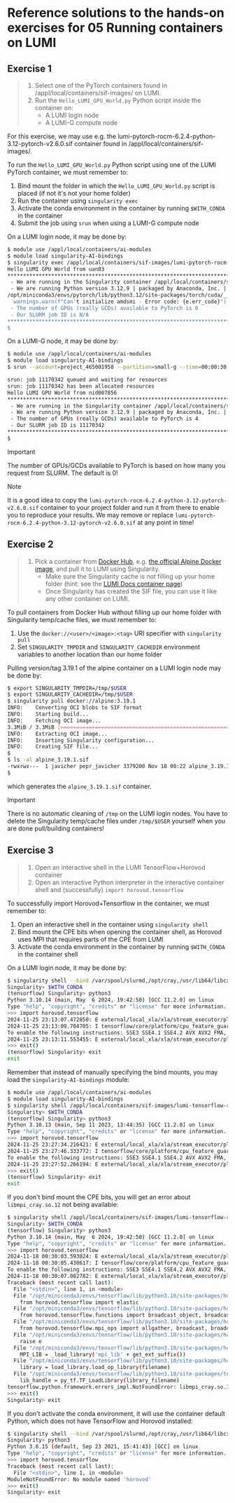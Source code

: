 # Reference solutions to the hands-on exercises for 05 Running containers on LUMI

## Exercise 1

> 1. Select one of the PyTorch containers found in /appl/local/containers/sif-images/ on LUMI.
> 2. Run the `Hello_LUMI_GPU_World.py` Python script inside the container on:
>    - A LUMI login node
>    - A LUMI-G compute node

For this exercise, we may use e.g. the lumi-pytorch-rocm-6.2.4-python-3.12-pytorch-v2.6.0.sif container found in /appl/local/containers/sif-images/.

To run the `Hello_LUMI_GPU_World.py` Python script using one of the LUMI PyTorch container, we must remember to:

1. Bind mount the folder in which the `Hello_LUMI_GPU_World.py` script is placed (if not it's not your home folder)
2. Run the container using `singularity exec`
3. Activate the conda environment in the container by running `$WITH_CONDA` in the container
4. Submit the job using `srun` when using a LUMI-G compute node

On a LUMI login node, it may be done by:

```bash
$ module use /appl/local/containers/ai-modules
$ module load singularity-AI-bindings
$ singularity exec /appl/local/containers/sif-images/lumi-pytorch-rocm-6.2.4-python-3.12-pytorch-v2.6.0.sif bash -c "\$WITH_CONDA; python3 Hello_LUMI_GPU_World.py"
Hello LUMI GPU World from uan03
********************************************************************************
 - We are running in the Singularity container /appl/local/containers/sif-images/lumi-pytorch-rocm-6.2.4-python-3.12-pytorch-v2.6.0.sif
 - We are running Python version 3.12.9 | packaged by Anaconda, Inc. | (main, Feb  6 2025, 18:56:27) [GCC 11.2.0] from /opt/miniconda3/envs/pytorch/bin/python3
/opt/miniconda3/envs/pytorch/lib/python3.12/site-packages/torch/cuda/__init__.py:721: UserWarning: Can't initialize amdsmi - Error code: 34
  warnings.warn(f"Can't initialize amdsmi - Error code: {e.err_code}")
 - The number of GPUs (really GCDs) available to PyTorch is 0
 - Our SLURM job ID is N/A
********************************************************************************
$
```

On a LUMI-G node, it may be done by:

```bash
$ module use /appl/local/containers/ai-modules
$ module load singularity-AI-bindings
$ srun --account=project_465001958 --partition=small-g --time=00:00:30 --nodes=1 --gpus=4 singularity exec /project/project_465001958/containers/lumi-pytorch-rocm-6.2.4-python-3.12-pytorch-v2.6.0.sif bash -c "\$WITH_CONDA; python3 Hello_LUMI_GPU_World.py"

srun: job 11170342 queued and waiting for resources
srun: job 11170342 has been allocated resources
Hello LUMI GPU World from nid007856
********************************************************************************
 - We are running in the Singularity container /appl/local/containers/sif-images/lumi-pytorch-rocm-6.2.4-python-3.12-pytorch-v2.6.0.sif
 - We are running Python version 3.12.9 | packaged by Anaconda, Inc. | (main, Feb  6 2025, 18:56:27) [GCC 11.2.0] from /opt/miniconda3/envs/pytorch/bin/python3
 - The number of GPUs (really GCDs) available to PyTorch is 4
 - Our SLURM job ID is 11170342
********************************************************************************
$
```

> [!IMPORTANT]
> The number of GPUs/GCDs available to PyTorch is based on how many you request from SLURM. The default is 0!

> [!NOTE]
> It is a good idea to copy the `lumi-pytorch-rocm-6.2.4-python-3.12-pytorch-v2.6.0.sif` container to your project folder and run it from there to enable you to reproduce your results. We may remove or replace `lumi-pytorch-rocm-6.2.4-python-3.12-pytorch-v2.6.0.sif` at any point in time!

## Exercise 2

> 1. Pick a container from [Docker Hub](https://hub.docker.com/), e.g. [the official Alpine Docker image](https://hub.docker.com/_/alpine), and pull it to LUMI using Singularity.
>     - Make sure the Singularity cache is not filling up your home folder (hint: see the [LUMI Docs  container page](https://docs.lumi-supercomputer.eu/software/containers/singularity/#pulling-container-images-from-a-registry))
>     - Once Singularity has created the SIF file, you can use it like any other container on LUMI.

To pull containers from Docker Hub without filling up our home folder with Singularity temp/cache files, we must remember to:

1. Use the `docker://<user>/<image>:<tag>` URI specifier with `singularity pull`
2. Set `SINGULARITY_TMPDIR` and `SINGULARITY_CACHEDIR` environment variables to another location than our home folder

Pulling version/tag 3.19.1 of the alpine container on a LUMI login node may be done by:

```bash
$ export SINGULARITY_TMPDIR=/tmp/$USER
$ export SINGULARITY_CACHEDIR=/tmp/$USER
$ singularity pull docker://alpine:3.19.1
INFO:    Converting OCI blobs to SIF format
INFO:    Starting build...
INFO:    Fetching OCI image...
3.3MiB / 3.3MiB [===========================================================] 100 % 24.5 KiB/s 0s
INFO:    Extracting OCI image...
INFO:    Inserting Singularity configuration...
INFO:    Creating SIF file...
$
$ ls -al alpine_3.19.1.sif
-rwxrwx---  1 javicher pepr_javicher 3379200 Nov 18 00:22 alpine_3.19.1.sif
$
```

which generates the `alpine_3.19.1.sif` container.

> [!IMPORTANT]
> There is no automatic cleaning of `/tmp` on the LUMI login nodes. You have to delete the Singularity temp/cache files under `/tmp/$USER` yourself when you are done pull/building containers!

## Exercise 3

> 1. Open an interactive shell in the LUMI TensorFlow+Horovod container
> 2. Open an interactive Python interpreter in the interactive container shell and (successfully) `import horovod.tensorflow`

To successfully import Horovod+Tensorflow in the container, we must remember to:

1. Open an interactive shell in the container using `singularity shell`
2. Bind mount the CPE bits when opening the container shell, as Horovod uses MPI that requires parts of the CPE from LUMI
3. Activate the conda environment in the container by running `$WITH_CONDA` in the container shell

On a LUMI login node, it may be done by:

```bash
$ singularity shell --bind /var/spool/slurmd,/opt/cray,/usr/lib64/libcxi.so.1,/usr/lib64/libjansson.so.4   /appl/local/containers/sif-images/lumi-tensorflow-rocm-6.2.0-python-3.10-tensorflow-2.16.1-horovod-0.28.1.sif
Singularity> $WITH_CONDA
(tensorflow) Singularity> python3
Python 3.10.14 (main, May  6 2024, 19:42:50) [GCC 11.2.0] on linux
Type "help", "copyright", "credits" or "license" for more information.
>>> import horovod.tensorflow
2024-11-25 23:13:07.472850: E external/local_xla/xla/stream_executor/plugin_registry.cc:91] Invalid plugin kind specified: FFT
2024-11-25 23:13:09.704705: I tensorflow/core/platform/cpu_feature_guard.cc:210] This TensorFlow binary is optimized to use available CPU instructions in performance-critical operations.
To enable the following instructions: SSE3 SSE4.1 SSE4.2 AVX AVX2 FMA, in other operations, rebuild TensorFlow with the appropriate compiler flags.
2024-11-25 23:13:11.553455: E external/local_xla/xla/stream_executor/plugin_registry.cc:91] Invalid plugin kind specified: DNN
>>> exit()
(tensorflow) Singularity> exit
exit
```

Remember that instead of manually specifying the bind mounts, you may load the `singularity-AI-bindings` module:

```bash
$ module use /appl/local/containers/ai-modules
$ module load singularity-AI-bindings
$ singularity shell /appl/local/containers/sif-images/lumi-tensorflow-rocm-6.2.0-python-3.10-tensorflow-2.16.1-horovod-0.28.1.sif
Singularity> $WITH_CONDA
(tensorflow) Singularity> python3
Python 3.10.13 (main, Sep 11 2023, 13:44:35) [GCC 11.2.0] on linux
Type "help", "copyright", "credits" or "license" for more information.
>>> import horovod.tensorflow
2024-11-25 23:27:34.216421: E external/local_xla/xla/stream_executor/plugin_registry.cc:91] Invalid plugin kind specified: FFT
2024-11-25 23:27:46.333772: I tensorflow/core/platform/cpu_feature_guard.cc:210] This TensorFlow binary is optimized to use available CPU instructions in performance-critical operations.
To enable the following instructions: SSE3 SSE4.1 SSE4.2 AVX AVX2 FMA, in other operations, rebuild TensorFlow with the appropriate compiler flags.
2024-11-25 23:27:52.266194: E external/local_xla/xla/stream_executor/plugin_registry.cc:91] Invalid plugin kind specified: DNN
>>> exit()
(tensorflow) Singularity> exit
exit
```

If you don't bind mount the CPE bits, you will get an error about `libmpi_cray.so.12` not being available:

```bash
$ singularity shell /appl/local/containers/sif-images/lumi-tensorflow-rocm-6.2.0-python-3.10-tensorflow-2.16.1-horovod-0.28.1.sif
Singularity> $WITH_CONDA
(tensorflow) Singularity> python3
Python 3.10.14 (main, May  6 2024, 19:42:50) [GCC 11.2.0] on linux
Type "help", "copyright", "credits" or "license" for more information.
>>> import horovod.tensorflow
2024-11-18 00:30:03.593024: E external/local_xla/xla/stream_executor/plugin_registry.cc:91] Invalid plugin kind specified: FFT
2024-11-18 00:30:05.430617: I tensorflow/core/platform/cpu_feature_guard.cc:210] This TensorFlow binary is optimized to use available CPU instructions in performance-critical operations.
To enable the following instructions: SSE3 SSE4.1 SSE4.2 AVX AVX2 FMA, in other operations, rebuild TensorFlow with the appropriate compiler flags.
2024-11-18 00:30:07.082782: E external/local_xla/xla/stream_executor/plugin_registry.cc:91] Invalid plugin kind specified: DNN
Traceback (most recent call last):
  File "<stdin>", line 1, in <module>
  File "/opt/miniconda3/envs/tensorflow/lib/python3.10/site-packages/horovod/tensorflow/__init__.py", line 27, in <module>
    from horovod.tensorflow import elastic
  File "/opt/miniconda3/envs/tensorflow/lib/python3.10/site-packages/horovod/tensorflow/elastic.py", line 24, in <module>
    from horovod.tensorflow.functions import broadcast_object, broadcast_object_fn, broadcast_variables
  File "/opt/miniconda3/envs/tensorflow/lib/python3.10/site-packages/horovod/tensorflow/functions.py", line 24, in <module>
    from horovod.tensorflow.mpi_ops import allgather, broadcast, broadcast_
  File "/opt/miniconda3/envs/tensorflow/lib/python3.10/site-packages/horovod/tensorflow/mpi_ops.py", line 53, in <module>
    raise e
  File "/opt/miniconda3/envs/tensorflow/lib/python3.10/site-packages/horovod/tensorflow/mpi_ops.py", line 50, in <module>
    MPI_LIB = _load_library('mpi_lib' + get_ext_suffix())
  File "/opt/miniconda3/envs/tensorflow/lib/python3.10/site-packages/horovod/tensorflow/mpi_ops.py", line 45, in _load_library
    library = load_library.load_op_library(filename)
  File "/opt/miniconda3/envs/tensorflow/lib/python3.10/site-packages/tensorflow/python/framework/load_library.py", line 54, in load_op_library
    lib_handle = py_tf.TF_LoadLibrary(library_filename)
tensorflow.python.framework.errors_impl.NotFoundError: libmpi_cray.so.12: cannot open shared object file: No such file or directory
>>> exit()
Singularity> exit
```

If you don't activate the conda environment, it will use the container default Python, which does not have TensorFlow and Horovod installed:

```bash
$ singularity shell --bind /var/spool/slurmd,/opt/cray,/usr/lib64/libcxi.so.1,/usr/lib64/libjansson.so.4   /appl/local/containers/sif-images/lumi-tensorflow-rocm-6.2.0-python-3.10-tensorflow-2.16.1-horovod-0.28.1.sif
Singularity> python3
Python 3.6.15 (default, Sep 23 2021, 15:41:43) [GCC] on linux
Type "help", "copyright", "credits" or "license" for more information.
>>> import horovod.tensorflow
Traceback (most recent call last):
  File "<stdin>", line 1, in <module>
ModuleNotFoundError: No module named 'horovod'
>>> exit()
Singularity> exit
```

